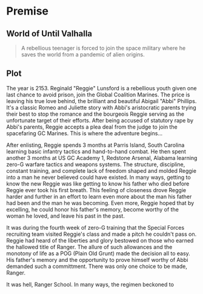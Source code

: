 # Premise

## World of Until Valhalla

> A rebellious teenager is forced to join the space military where he saves the world from a pandemic of alien origins.

## Plot

The year is 2153. Reginald "Reggie" Lunsford is a rebellious youth given one last chance to avoid prison, join the Global Coalition Marines. The price is leaving his true love behind, the brilliant and beautiful Abigail "Abbi" Phillips. It's a classic Romeo and Juliette story with Abbi's aristocratic parents trying their best to stop the romance and the bourgeois Reggie serving as the unfortunate target of their efforts. After being accused of statutory rape by Abbi's parents, Reggie accepts a plea deal from the judge to join the spacefaring GC Marines. This is where the adventure begins...

After enlisting, Reggie spends 3 months at Parris Island, South Carolina learning basic infantry tactics and hand-to-hand combat. He then spent another 3 months at US GC Academy 1, Redstone Arsenal, Alabama learning zero-G warfare tactics and weapons systems. The structure, discipline, constant training, and complete lack of freedom shaped and molded Reggie into a man he never believed could have existed. In many ways, getting to know the new Reggie was like getting to know his father who died before Reggie ever took his first breath. This feeling of closeness drove Reggie harder and further in an effort to learn even more about the man his father had been and the man he was becoming. Even more, Reggie hoped that by excelling, he could honor his father's memory, become worthy of the woman he loved, and leave his past in the past.

It was during the fourth week of zero-G training that the Special Forces recruiting team visited Reggie's class and made a pitch he couldn't pass on. Reggie had heard of the liberties and glory bestowed on those who earned the hallowed title of Ranger. The allure of such allowances and the monotony of life as a POG \(Plain Old Grunt\) made the decision all to easy. His father's memory and the opportunity to prove himself worthy of Abbi demanded such a committment. There was only one choice to be made, Ranger.

It was hell, Ranger School. In many ways, the regimen beckoned to

